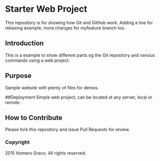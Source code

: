 # Starter Web Project
This repository is for showing how Git and GitHub work.
Adding a line for rebasing example,
more changes for myfeature branch too.

## Introduction
This is a example to show different parts og the Git repository and various commands using a web project.

## Purpose
Sample website with plenty of files for demos.

##Deployment
Simple web project, can be located at any server, local or remote.

## How to Contribute
Please fork this repository and issue Pull Requests for review.

### Copyright
2015 Homero Graco. All rights reserved.